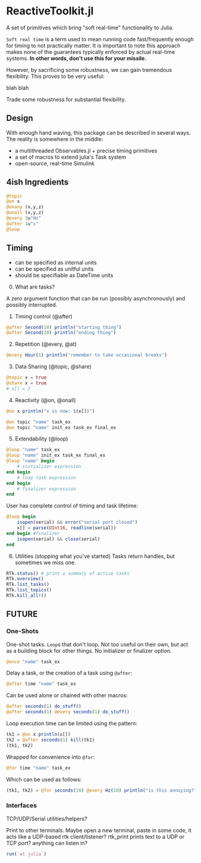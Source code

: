 # ReactiveToolkit.jl
A set of primitives which bring "soft real-time" functionality to Julia.



`Soft real time` is a term used to mean running code fast/frequently enough for timing to not practically matter. It is important to note this approach makes none of the guarantees typically enforced by actual real-time systems. **In other words, don't use this for your missile.**


However, by sacrificing some robustness, we can gain tremendous flexibility. This proves to be very useful:


blah blah

Trade some robustness for substantial flexibility.

## Design
With enough hand waving, this package can be described in several ways. The reality is somewhere in the middle:
- a multithreaded Observables.jl + precise timing primitives
- a set of macros to extend julia's Task system
- open-source, real-time Simulink



## 4ish Ingredients
```julia
@topic
@on x 
@onany (x,y,z)
@onall (x,y,z)
@every 3u"Hz"
@after 1u"s"
@loop
```



## Timing
- can be specified as internal units
- can be specified as unitful units
- should be specifiable as DateTime units






0. What are tasks?

A zero argument function that can be run (possibly asynchronously) and possibly interrupted.


1. Timing control (@after)

```julia
@after Second(10) println("starting thing")
@after Second(20) println("ending thing")
```

2. Repetition (@every, @at)

```julia
@every Hour(1) println("remember to take occasional breaks")
```

3. Data Sharing (@topic, @share)
```julia
@topic x = true
@share x = true
# x[] = 2
```

4. Reactivity (@on, @onall)
```julia
@on x println("x is now: $(x[])")
```

```julia
@on topic "name" task_ex
@on topic "name" init_ex task_ex final_ex
```

5. Extendability (@loop) 
```julia
@loop "name" task_ex
@loop "name" init_ex task_ex final_ex
@loop "name" begin
    # initializer expression
end begin
    # loop task expression
end begin
    # finalizer expression
end
```


User has complete control of timing and task lifetime:
```julia
@loop begin
    isopen(serial) && error("serial port closed")
    x[] = parse(UInt16, readline(serial))
end begin #finalizer
    isopen(serial) && close(serial)
end
```




6. Utilities (stopping what you've started)
Tasks return handles, but sometimes we miss one.

```julia
RTk.status() # print a summary of active tasks 
RTk.overview()
RTk.list_tasks()
RTk.list_topics()
RTk.kill_all!()
```



## FUTURE

### One-Shots
One-shot tasks. `Loop`s that don't loop. Not too useful on their own, but act as a building block for other things. No initializer or finalizer option.
```julia
@once "name" task_ex
```

Delay a task, or the creation of a task using `@after`:
```julia
@after time "name" task_ex
```

Can be used alone or chained with other macros:
```julia
@after seconds(1) do_stuff()
@after seconds(1) @every seconds(1) do_stuff()
```

Loop execution time can be limited using the pattern:
```julia
tk1 = @on x println(x[])
tk2 = @after seconds(1) kill(tk1)
(tk1, tk2)
```

Wrapped for convenience into `@for`:
```julia
@for time "name" task_ex
```
Which can be used as follows:
```julia
(tk1, tk2) = @for seconds(10) @every Hz(10) println("is this annoying?")
```


### Interfaces
TCP/UDP/Serial utilities/helpers?

Print to other terminals. Maybe open a new terminal, paste in some code, it acts like a UDP-based rtk client/listener?
rtk_print prints text to a UDP or TCP port?
anything can listen in?

```julia
run(`wt julia`)
```